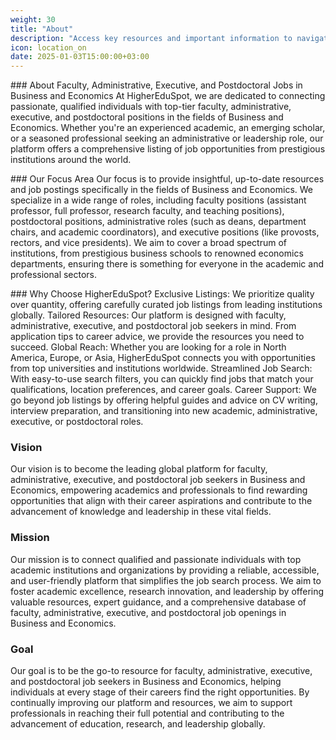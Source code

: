 ```yaml
---
weight: 30
title: "About"
description: "Access key resources and important information to navigate HigherEduSpot with ease."
icon: location_on
date: 2025-01-03T15:00:00+03:00
--- 
```


### About Faculty, Administrative, Executive, and Postdoctoral Jobs in Business and Economics
At HigherEduSpot, we are dedicated to connecting passionate, qualified individuals with top-tier faculty, administrative, executive, and postdoctoral positions in the fields of Business and Economics. Whether you're an experienced academic, an emerging scholar, or a seasoned professional seeking an administrative or leadership role, our platform offers a comprehensive listing of job opportunities from prestigious institutions around the world.

### Our Focus Area
Our focus is to provide insightful, up-to-date resources and job postings specifically in the fields of Business and Economics. We specialize in a wide range of roles, including faculty positions (assistant professor, full professor, research faculty, and teaching positions), postdoctoral positions, administrative roles (such as deans, department chairs, and academic coordinators), and executive positions (like provosts, rectors, and vice presidents). We aim to cover a broad spectrum of institutions, from prestigious business schools to renowned economics departments, ensuring there is something for everyone in the academic and professional sectors.

### Why Choose HigherEduSpot?
Exclusive Listings: We prioritize quality over quantity, offering carefully curated job listings from leading institutions globally.
Tailored Resources: Our platform is designed with faculty, administrative, executive, and postdoctoral job seekers in mind. From application tips to career advice, we provide the resources you need to succeed.
Global Reach: Whether you are looking for a role in North America, Europe, or Asia, HigherEduSpot connects you with opportunities from top universities and institutions worldwide.
Streamlined Job Search: With easy-to-use search filters, you can quickly find jobs that match your qualifications, location preferences, and career goals.
Career Support: We go beyond job listings by offering helpful guides and advice on CV writing, interview preparation, and transitioning into new academic, administrative, executive, or postdoctoral roles.
### Vision
Our vision is to become the leading global platform for faculty, administrative, executive, and postdoctoral job seekers in Business and Economics, empowering academics and professionals to find rewarding opportunities that align with their career aspirations and contribute to the advancement of knowledge and leadership in these vital fields.

### Mission
Our mission is to connect qualified and passionate individuals with top academic institutions and organizations by providing a reliable, accessible, and user-friendly platform that simplifies the job search process. We aim to foster academic excellence, research innovation, and leadership by offering valuable resources, expert guidance, and a comprehensive database of faculty, administrative, executive, and postdoctoral job openings in Business and Economics.

### Goal
Our goal is to be the go-to resource for faculty, administrative, executive, and postdoctoral job seekers in Business and Economics, helping individuals at every stage of their careers find the right opportunities. By continually improving our platform and resources, we aim to support professionals in reaching their full potential and contributing to the advancement of education, research, and leadership globally.